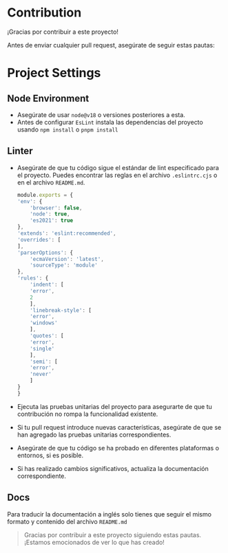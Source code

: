 # Contribution

¡Gracias por contribuir a este proyecto! 

Antes de enviar cualquier pull request, asegúrate de seguir estas pautas:

# Project Settings

## Node Environment

- Asegúrate de usar `node@v18` o versiones posteriores a esta.
- Antes de configurar `EsLint` instala las dependencias del proyecto usando `npm install` o `pnpm install`

## Linter

- Asegúrate de que tu código sigue el estándar de lint especificado para el proyecto. Puedes encontrar las reglas en el archivo `.eslintrc.cjs` o en el archivo `README.md`.
    ```js
    module.exports = {
    'env': {
        'browser': false,
        'node': true,
        'es2021': true
    },
    'extends': 'eslint:recommended',
    'overrides': [
    ],
    'parserOptions': {
        'ecmaVersion': 'latest',
        'sourceType': 'module'
    },
    'rules': {
        'indent': [
        'error',
        2
        ],
        'linebreak-style': [
        'error',
        'windows'
        ],
        'quotes': [
        'error',
        'single'
        ],
        'semi': [
        'error',
        'never'
        ]
    }
    }
    ```

- Ejecuta las pruebas unitarias del proyecto para asegurarte de que tu contribución no rompa la funcionalidad existente. 

- Si tu pull request introduce nuevas características, asegúrate de que se han agregado las pruebas unitarias correspondientes.

- Asegúrate de que tu código se ha probado en diferentes plataformas o entornos, si es posible.

- Si has realizado cambios significativos, actualiza la documentación correspondiente.

## Docs

Para traducir la documentación a inglés solo tienes que seguir el mismo formato y contenido del archivo `README.md`


> Gracias por contribuir a este proyecto siguiendo estas pautas. ¡Estamos emocionados de ver lo que has creado!